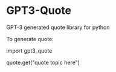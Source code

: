 # GPT3-Quote
GPT-3 generated quote library for python

To generate quote:


import gpt3_quote

quote.get("quote topic here")
